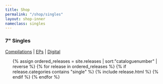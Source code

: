 ```yaml
---
title: Shop
permalink: "/shop/singles"
layout: shop-inner
nameclass: singles
---
```


<div class="singles">
    <h3>7" Singles</h3><div class="shop-nav"><a href="{{site.baseurl}}/shop/compilations">Compilations</a> | <!-- <a href="{{site.baseurl}}/shop/albums">Albums</a> |--> <a href="{{site.baseurl}}/shop/eps">EPs</a> | <a href="{{site.baseurl}}/shop/digital">Digital</a></div>
    <ul class="single-list">
        {% assign ordered_releases = site.releases  | sort:"cataloguenumber" | reverse  %}
        {% for release in ordered_releases  %}
            {% if release.categories contains "single" %}
            {% include release.html %}
            {% endif %}
        {% endfor %} 
    </ul>
</div>



